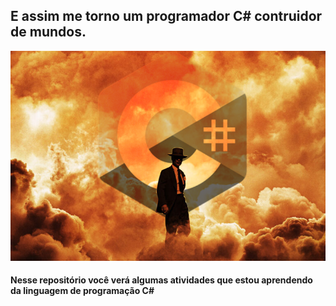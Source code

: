 <h2>E assim me torno um programador C# contruidor de mundos.</h2>

<img src="https://github.com/AlbertGabriel12/E_Assim_Viro_Um_Programador_CSharp_Contruidor_De_Mundos/blob/master/ImagemOppenheimer.png">


<h4>
  Nesse repositório você verá algumas atividades que estou aprendendo da linguagem de programação C#
</h4>
